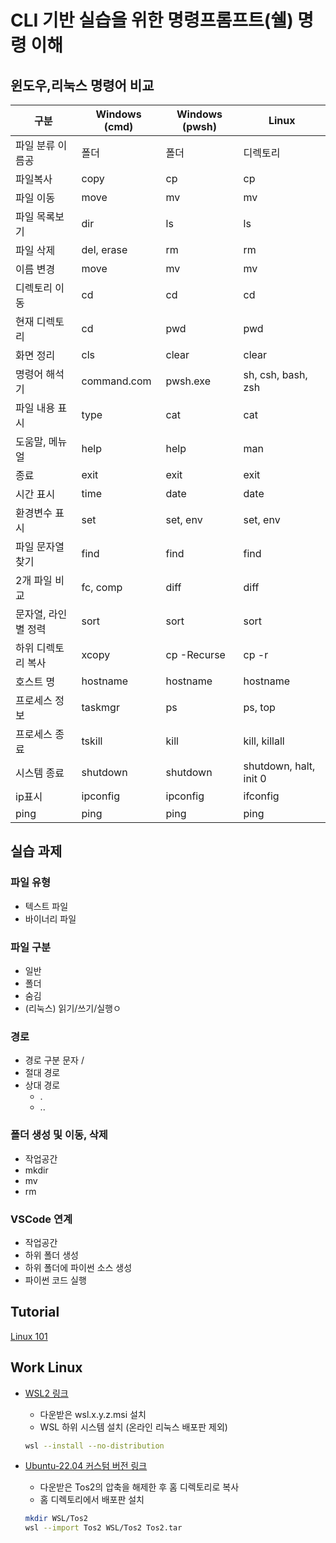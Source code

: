 # CLI 기반 실습을 위한 명령프롬프트(쉘) 명령 이해

## 윈도우,리눅스 명령어 비교
|구분|Windows (cmd)| Windows (pwsh) | Linux|
|----|-------|-------|-----|
|파일 분류 이름공| 폴더 | 폴더 | 디렉토리|
|파일복사|	copy|	cp | cp|
|파일 이동|	move|	mv | mv|
|파일 목록보기|	dir|	ls | ls|
|파일 삭제|	del, erase|	rm | rm|
|이름 변경|	move|	mv | mv|
|디렉토리 이동|	cd|	cd | cd|
|현재 디렉토리|	cd|	pwd | pwd|
|화면 정리|	cls|	clear | clear|
|명령어 해석기|	command.com|	pwsh.exe | sh, csh, bash, zsh|
|파일 내용 표시|	type|	cat | cat|
|도움말, 메뉴얼|	help|	help | man|
|종료|	exit|	exit | exit|
|시간 표시|	time|	date | date|
|환경변수 표시|	set| set, env | set, env|
|파일 문자열 찾기|	find|	find | find|
|2개 파일 비교|	fc, comp|	diff | diff|
|문자열, 라인별 정력|	sort|	sort | sort|
|하위 디렉토리 복사|	xcopy|	cp -Recurse | cp -r|
|호스트 명|	hostname|	hostname | hostname|
|프로세스 정보|	taskmgr|	ps | ps, top|
|프로세스 종료|	tskill|	kill | kill, killall|
|시스템 종료|	shutdown|	shutdown | shutdown, halt, init 0|
|ip표시|	ipconfig|	ipconfig | ifconfig|
|ping| ping|	ping  | ping|

## 실습 과제
### 파일 유형
- 텍스트 파일
- 바이너리 파일

### 파일 구분
- 일반
- 폴더
- 숨김
- (리눅스) 읽기/쓰기/실행ㅇ

### 경로
- 경로 구분 문자 /
- 절대 경로
- 상대 경로
  - .
  - ..

### 폴더 생성 및 이동, 삭제
- 작업공간
- mkdir
- mv
- rm

### VSCode 연계
- 작업공간
- 하위 폴더 생성
- 하위 폴더에 파이썬 소스 생성
- 파이썬 코드 실행

## Tutorial
[Linux 101](https://koreaoffice-my.sharepoint.com/:b:/g/personal/devcamp_korea_ac_kr/EdckMnQG59VNqr1iV954x9cBx_KDmaFLW0Kpf7qNUal7ag?e=YpWWku)

## Work Linux
- [WSL2 링크](https://github.com/microsoft/WSL/releases/download/2.0.0/wsl.2.0.0.0.x64.msi)
  - 다운받은 wsl.x.y.z.msi 설치
  - WSL 하위 시스템 설치 (온라인 리눅스 배포판 제외) 
  ```sh
  wsl --install --no-distribution
  ```
  
- [Ubuntu-22.04 커스텀 버전 링크](https://koreaoffice-my.sharepoint.com/:u:/g/personal/devcamp_korea_ac_kr/EYBrZMC3uEJBqirmRD1inBsBvNz6N3-prbNWJ114N6XMOQ?e=hgEO7M)
  - 다운받은 Tos2의 압축을 해제한 후 홈 디렉토리로 복사
  - 홈 디렉토리에서 배포판 설치
  ```sh
  mkdir WSL/Tos2
  wsl --import Tos2 WSL/Tos2 Tos2.tar
  ```    
